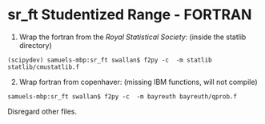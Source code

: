 # sr_ft Studentized Range - FORTRAN


1. Wrap the fortran from the _Royal Statistical Society_: (inside the statlib directory)
```
(scipydev) samuels-mbp:sr_ft swallan$ f2py -c  -m statlib statlib/cmustatlib.f
```

2. Wrap fortran from copenhaver: (missing IBM functions, will not compile)
```
samuels-mbp:sr_ft swallan$ f2py -c  -m bayreuth bayreuth/qprob.f
```


Disregard other files. 
